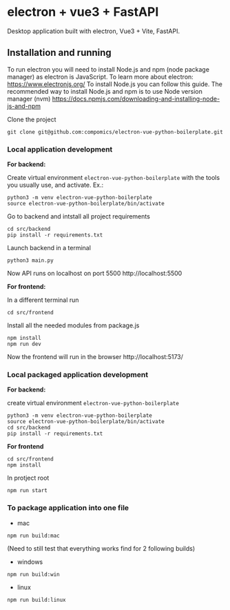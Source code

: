 # electron + vue3 + FastAPI

Desktop application built with electron, Vue3 + Vite, FastAPI.

## Installation and running

To run electron you will need to install Node.js and npm (node package manager) as electron is  JavaScript.
To learn more about electron: https://www.electronjs.org/
To install Node.js you can follow this guide. The recommended way to install Node.js and npm is to use Node version manager (nvm)
https://docs.npmjs.com/downloading-and-installing-node-js-and-npm

Clone the project
```
git clone git@github.com:compomics/electron-vue-python-boilerplate.git
```


### Local application development 
**For backend:**

Create virtual environment `electron-vue-python-boilerplate` with the tools you usually use, and activate. Ex.:
```
python3 -m venv electron-vue-python-boilerplate
source electron-vue-python-boilerplate/bin/activate
```
Go to backend and intstall all project requirements
```
cd src/backend
pip install -r requirements.txt
```
Launch backend in a terminal
```
python3 main.py
```
Now API runs on localhost on port 5500 http://localhost:5500

**For frontend:**

In a different terminal run
```
cd src/frontend
```
Install all the needed modules from package.js
```
npm install
npm run dev
```
Now the frontend will run in the browser http://localhost:5173/


### Local packaged application development
**For backend:**

create virtual environment `electron-vue-python-boilerplate`
```
python3 -m venv electron-vue-python-boilerplate
source electron-vue-python-boilerplate/bin/activate
cd src/backend
pip install -r requirements.txt
```

**For frontend**
```
cd src/frontend
npm install
```
In protject root
```
npm run start
```

### To package application into one file
- mac
```
npm run build:mac
```
(Need to still test that everything works find for 2 following builds)
- windows
```
npm run build:win
```
- linux
```
npm run build:linux
```






